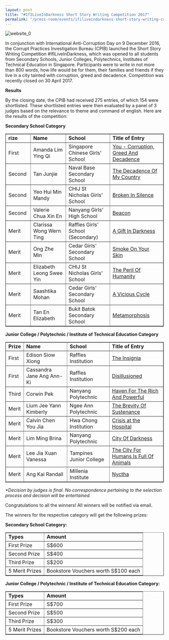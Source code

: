 ```yaml
---
layout: post
title: "#IfILiveInDarkness Short Story Writing Competition 2017"
permalink: "/press-room/events/ifiliveindarkness-short-story-writing-competition-2017"
---
```


![website_0](https://user-images.githubusercontent.com/84945723/124100767-5076ad00-da91-11eb-9a1e-0f78a455847f.png)

In conjunction with International Anti-Corruption Day on 9 December 2016, the Corrupt Practices Investigation Bureau (CPIB) launched the Short Story Writing Competition #IfILiveInDarkness, which was opened to all students from Secondary Schools, Junior Colleges, Polytechnics, Institutes of Technical Education in Singapore. Participants were to write in not more than 800 words, how life would be for them, their families and friends if they live in a city tainted with corruption, greed and decadence. Competition was recently closed on 30 April 2017. 

**Results**

By the closing date, the CPIB had received 275 entries, of which 154 were shortlisted. These shortlisted entries were then evaluated by a panel of 3 judges based on the relevance to theme and command of english. Here are the results of the competition:

**Secondary School Category**

<table border="1" cellspacing="1" cellpadding="1">
<tbody>
<tr>
<td><strong>rize</strong></td>
<td><strong>Name</strong></td>
<td><strong>School</strong></td>
<td><strong>Title of Entry</strong></td>
</tr>
<tr>
<td>First</td>
<td>Amanda Lim Ying Qi</td>
<td>Singapore Chinese Girls' School</td>
<td><a href="https://github.com/isomerpages/cpib-main/files/6747092/You.-.corruption.greed.and.decadence.Amanda.Lim.Ying.Qi._Website.pdf">You - Corruption, Greed And Decadence</a></td>
</tr>
<tr>
<td>Second&nbsp;</td>
<td>Tan Junjie</td>
<td>Naval Base Secondary School</td>
<td><a href="https://github.com/isomerpages/cpib-main/files/6747124/The.decadence.of.my.country.Tan.Jun.Jie._website.pdf">The Decadence Of My Country</a></td>
</tr>
<tr>
<td>Second</td>
<td>Yeo Hui Min Mandy</td>
<td>CHIJ St Nicholas Girls' School</td>
<td><a href="https://github.com/isomerpages/cpib-main/files/6747128/Broken.in.silence.Mandy.Yeo._website.pdf">Broken In Silence</a></td>
</tr>
<tr>
<td>Second</td>
<td>Valerie Chua Xin En</td>
<td>Nanyang Girls&rsquo; High School</td>
<td><a href="https://github.com/isomerpages/cpib-main/files/6747133/Beacon.Valerie.Chua.Xin.En._website.pdf">Beacon</a></td>
</tr>
<tr>
<td>Merit</td>
<td>Clarissa Wong Wern Ting</td>
<td>Raffles Girls' School (Secondary)</td>
<td><a href="https://github.com/isomerpages/cpib-main/files/6747140/A.gift.in.darkness.Clarissa.Wong.Wern.Ting._website.pdf">A Gift In Darkness</a></td>
</tr>
<tr>
<td>Merit</td>
<td>Ong Zhe Min</td>
<td>Cedar Girls' Secondary School</td>
<td><a href="https://github.com/isomerpages/cpib-main/files/6747144/Smoke.On.Your.Skin.Ong.Zhe.Min._website.pdf">Smoke On Your Skin</a></td>
</tr>
<tr>
<td>Merit</td>
<td>Elizabeth Leong Swee Yin</td>
<td>CHIJ St Nicholas Girls' School</td>
<td><a href="https://github.com/isomerpages/cpib-main/files/6747147/The.Peril.of.Humanity.Elizabeth.Leong._website.pdf">The Peril Of Humanity</a></td>
</tr>
<tr>
<td>Merit</td>
<td>Saashtika Mohan</td>
<td>Cedar Girls' Secondary School</td>
<td><a href="https://github.com/isomerpages/cpib-main/files/6747151/A.Vicious.Cycle.Saashtika.Mohan._website.pdf">A Vicious Cycle</a></td>
</tr>
<tr>
<td>Merit</td>
<td>Tan En Elizabeth</td>
<td>Bukit Batok Secondary School</td>
<td><a href="https://github.com/isomerpages/cpib-main/files/6747153/Metamorphosis.Elizabeth.Tan._website.pdf">Metamorphosis</a></td>
</tr>
</tbody>
</table>

**Junior College / Polytechnic / Institute of Technical Education Category**

<table border="1" cellspacing="1" cellpadding="1">
<tbody>
<tr>
<td><strong>Prize</strong></td>
<td><strong>Name</strong></td>
<td><strong>School</strong></td>
<td><strong>Title of Entry</strong></td>
</tr>
<tr>
<td>First</td>
<td>Edison Siow Xiong</td>
<td>Raffles Institution&nbsp;</td>
<td><a href="https://github.com/isomerpages/cpib-main/files/6747164/The.Insignia.Edison.Siow.Xiong._website.pdf">The Insignia</a></td>
</tr>
<tr>
<td>First&nbsp;</td>
<td>Cassandra Jane Ang Ann-Ki</td>
<td>Raffles Institution</td>
<td><a href="https://github.com/isomerpages/cpib-main/files/6747169/Disillusioned.Cassandra.Jane.Ang._website.pdf">Disillusioned</a></td>
</tr>
<tr>
<td>Third</td>
<td>Corwin Pek</td>
<td>Nanyang Polytechnic</td>
<td><a href="https://github.com/isomerpages/cpib-main/files/6747176/Haven.for.The.Rich.and.Powerful.Corwin.Pek._website.pdf">Haven For The Rich And Powerful</a></td>
</tr>
<tr>
<td>Merit</td>
<td>Lium Jee Yann Kimberly</td>
<td>Ngee Ann Polytechnic</td>
<td><a href="https://github.com/isomerpages/cpib-main/files/6747179/The.Brevity.of.Sustenance.Kimberly.Lium._website.pdf">The Brevity Of Sustenance</a></td>
</tr>
<tr>
<td>Merit</td>
<td>Calvin Chen You Jia</td>
<td>Hwa Chong Institution</td>
<td><a href="https://github.com/isomerpages/cpib-main/files/6747187/Crisis.at.the.hospital.Calvin.Chen.You.Jia._website.pdf">Crisis at the Hospital</a></td>
</tr>
<tr>
<td>Merit</td>
<td>Lim Ming Brina</td>
<td>Nanyang Polytechnic</td>
<td><a href="https://github.com/isomerpages/cpib-main/files/6747191/City.of.Darkness.Brina.Lim._website.pdf">City Of Darkness</a></td>
</tr>
<tr>
<td>Merit</td>
<td>Lee Jia Xuan Vanessa</td>
<td>Tampines Junior College</td>
<td><a href="https://github.com/isomerpages/cpib-main/files/6747198/The.City.for.Humans.is.full.of.animals.Vanessa.Lee._website.pdf">The City For Humans Is Full Of Animals</a></td>
</tr>
<tr>
<td>Merit</td>
<td>Ang Kai Randall</td>
<td>Millenia Institute</td>
<td><a href="https://github.com/isomerpages/cpib-main/files/6747207/Nyctha.Randall._website.pdf">Nyctha</a></td>
</tr>
</tbody>
</table>

<p><em>*Decision by judges is final. No correspondence pertaining to the selection process and decision will be entertained.</em></p>

Congratulations to all the winners!  All winners will be notified via email. 

The winners for the respective category will get the following prizes:

**Secondary School Category:**

<table border="1" cellspacing="1" cellpadding="1">
<tbody>
<tr>
<td><strong>Types</strong></td>
<td><strong>Amount</strong></td>
</tr>
<tr>
<td>First Prize</td>
<td>S$600</td>
</tr>
<tr>
<td>Second Prize</td>
<td>S$400</td>
</tr>
<tr>
<td>Third Prize</td>
<td>S$200</td>
</tr>
<tr>
<td>5 Merit Prizes</td>
<td>Bookstore Vouchers worth S$100 each</td>
</tr>
</tbody>
</table>

**Junior College / Polytechnic / Institute of Technical Education Category:**

<table border="1" cellspacing="1" cellpadding="1">
<tbody>
<tr>
<td><strong>Types</strong></td>
<td><strong>Amount</strong></td>
</tr>
<tr>
<td>First Prize</td>
<td>S$700</td>
</tr>
<tr>
<td>Second Prize</td>
<td>S$500</td>
</tr>
<tr>
<td>Third Prize</td>
<td>S$300</td>
</tr>
<tr>
<td>5 Merit Prizes</td>
<td>Bookstore Vouchers worth S$200 each</td>
</tr>
</tbody>
</table>
